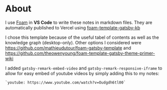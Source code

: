 # About

I use [Foam](https://foambubble.github.io/) in **VS Code** to write these notes in markdown files. They are automatically published to Vercel using [foam-template-gatsby-kb](https://github.com/hikerpig/foam-template-gatsby-kb)

I chose this template because of the useful tabel of contents as well as the knowledge graph (desktop-only). Other options I considered were https://github.com/mathieudutour/foam-gatsby-template and https://github.com/theowenyoung/foam-template-gatsby-theme-primer-wiki

I added `gatsby-remark-embed-video` and `gatsby-remark-responsive-iframe` to allow for easy embed of youtube videos by simply adding this to my notes:
```
`youtube: https://www.youtube.com/watch?v=Oudgdh6tl00`
```
